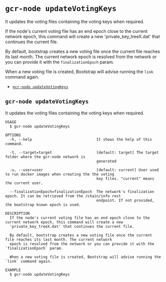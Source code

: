 `gcr-node updateVotingKeys`
===================================

It updates the voting files containing the voting keys when required.

If the node's current voting file has an end epoch close to the current network epoch, this command will create a new 'private_key_treeX.dat' that continues the current file.

By default, bootstrap creates a new voting file once the current file reaches its last month. The current network epoch is resolved from the network or you can provide it with the `finalizationEpoch` param.

When a new voting file is created, Bootstrap will advise running the `link` command again.

* [`gcr-node updateVotingKeys`](#gcr-node-updatevotingkeys)

## `gcr-node updateVotingKeys`

It updates the voting files containing the voting keys when required.

```
USAGE
  $ gcr-node updateVotingKeys

OPTIONS
  -h, --help                             It shows the help of this command.

  -t, --target=target                    [default: target] The target folder where the gcr-node network is
                                         generated

  -u, --user=user                        [default: current] User used to run docker images when creating the the voting
                                         key files. "current" means the current user.

  --finalizationEpoch=finalizationEpoch  The network's finalization epoch. It can be retrieved from the /chain/info rest
                                         endpoint. If not provided, the bootstrap known epoch is used.

DESCRIPTION
  If the node's current voting file has an end epoch close to the current network epoch, this command will create a new 
  'private_key_treeX.dat' that continues the current file.

  By default, bootstrap creates a new voting file once the current file reaches its last month. The current network 
  epoch is resolved from the network or you can provide it with the `finalizationEpoch` param.

  When a new voting file is created, Bootstrap will advise running the `link` command again.

EXAMPLE
  $ gcr-node updateVotingKeys
```

